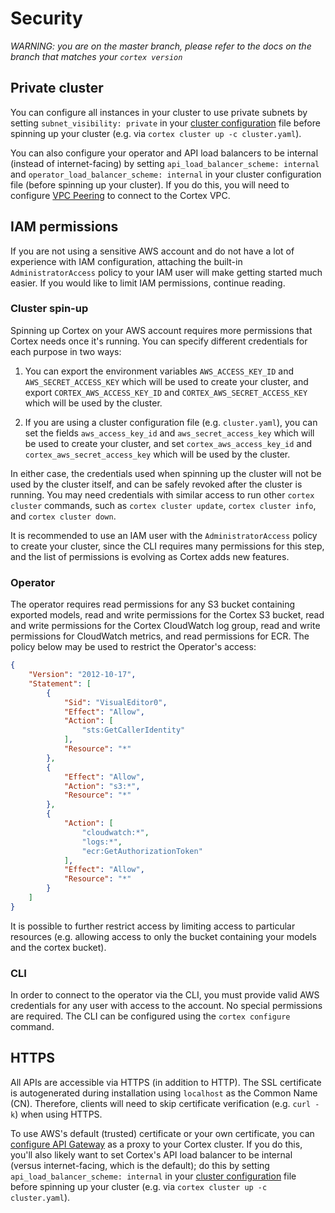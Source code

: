 # Security

_WARNING: you are on the master branch, please refer to the docs on the branch that matches your `cortex version`_

## Private cluster

You can configure all instances in your cluster to use private subnets by setting `subnet_visibility: private` in your [cluster configuration](config.md) file before spinning up your cluster (e.g. via `cortex cluster up -c cluster.yaml`).

You can also configure your operator and API load balancers to be internal (instead of internet-facing) by setting `api_load_balancer_scheme: internal` and `operator_load_balancer_scheme: internal` in your cluster configuration file (before spinning up your cluster). If you do this, you will need to configure [VPC Peering](../guides/vpc-peering.md) to connect to the Cortex VPC.

## IAM permissions

If you are not using a sensitive AWS account and do not have a lot of experience with IAM configuration, attaching the built-in `AdministratorAccess` policy to your IAM user will make getting started much easier. If you would like to limit IAM permissions, continue reading.

### Cluster spin-up

Spinning up Cortex on your AWS account requires more permissions that Cortex needs once it's running. You can specify different credentials for each purpose in two ways:

1. You can export the environment variables `AWS_ACCESS_KEY_ID` and `AWS_SECRET_ACCESS_KEY` which will be used to create your cluster, and export `CORTEX_AWS_ACCESS_KEY_ID` and `CORTEX_AWS_SECRET_ACCESS_KEY` which will be used by the cluster.

2. If you are using a cluster configuration file (e.g. `cluster.yaml`), you can set the fields `aws_access_key_id` and `aws_secret_access_key` which will be used to create your cluster, and set `cortex_aws_access_key_id` and `cortex_aws_secret_access_key` which will be used by the cluster.

In either case, the credentials used when spinning up the cluster will not be used by the cluster itself, and can be safely revoked after the cluster is running. You may need credentials with similar access to run other `cortex cluster` commands, such as `cortex cluster update`, `cortex cluster info`, and `cortex cluster down`.

It is recommended to use an IAM user with the `AdministratorAccess` policy to create your cluster, since the CLI requires many permissions for this step, and the list of permissions is evolving as Cortex adds new features.

### Operator

The operator requires read permissions for any S3 bucket containing exported models, read and write permissions for the Cortex S3 bucket, read and write permissions for the Cortex CloudWatch log group, read and write permissions for CloudWatch metrics, and read permissions for ECR. The policy below may be used to restrict the Operator's access:

```json
{
    "Version": "2012-10-17",
    "Statement": [
        {
            "Sid": "VisualEditor0",
            "Effect": "Allow",
            "Action": [
                "sts:GetCallerIdentity"
            ],
            "Resource": "*"
        },
        {
            "Effect": "Allow",
            "Action": "s3:*",
            "Resource": "*"
        },
        {
            "Action": [
                "cloudwatch:*",
                "logs:*",
                "ecr:GetAuthorizationToken"
            ],
            "Effect": "Allow",
            "Resource": "*"
        }
    ]
}
```

It is possible to further restrict access by limiting access to particular resources (e.g. allowing access to only the bucket containing your models and the cortex bucket).

### CLI

In order to connect to the operator via the CLI, you must provide valid AWS credentials for any user with access to the account. No special permissions are required. The CLI can be configured using the `cortex configure` command.

## HTTPS

All APIs are accessible via HTTPS (in addition to HTTP). The SSL certificate is autogenerated during installation using `localhost` as the Common Name (CN). Therefore, clients will need to skip certificate verification (e.g. `curl -k`) when using HTTPS.

To use AWS's default (trusted) certificate or your own certificate, you can [configure API Gateway](../guides/api-gateway.md) as a proxy to your Cortex cluster. If you do this, you'll also likely want to set Cortex's API load balancer to be internal (versus internet-facing, which is the default); do this by setting `api_load_balancer_scheme: internal` in your [cluster configuration](config.md) file before spinning up your cluster (e.g. via `cortex cluster up -c cluster.yaml`).
